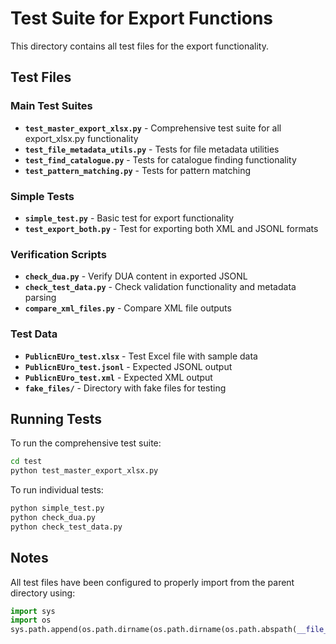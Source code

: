 # Test Suite for Export Functions

This directory contains all test files for the export functionality.

## Test Files

### Main Test Suites

- **`test_master_export_xlsx.py`** - Comprehensive test suite for all export_xlsx.py functionality
- **`test_file_metadata_utils.py`** - Tests for file metadata utilities
- **`test_find_catalogue.py`** - Tests for catalogue finding functionality
- **`test_pattern_matching.py`** - Tests for pattern matching

### Simple Tests

- **`simple_test.py`** - Basic test for export functionality
- **`test_export_both.py`** - Test for exporting both XML and JSONL formats

### Verification Scripts

- **`check_dua.py`** - Verify DUA content in exported JSONL
- **`check_test_data.py`** - Check validation functionality and metadata parsing
- **`compare_xml_files.py`** - Compare XML file outputs

### Test Data

- **`PublicnEUro_test.xlsx`** - Test Excel file with sample data
- **`PublicnEUro_test.jsonl`** - Expected JSONL output
- **`PublicnEUro_test.xml`** - Expected XML output
- **`fake_files/`** - Directory with fake files for testing

## Running Tests

To run the comprehensive test suite:

```bash
cd test
python test_master_export_xlsx.py
```

To run individual tests:

```bash
python simple_test.py
python check_dua.py
python check_test_data.py
```

## Notes

All test files have been configured to properly import from the parent directory using:

```python
import sys
import os
sys.path.append(os.path.dirname(os.path.dirname(os.path.abspath(__file__))))
```
